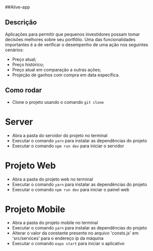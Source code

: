 ##Alive-app

## Descrição

Aplicações para permitir que pequenos investidores possam tomar decisões melhores sobre seu portfólio. Uma das funcionalidades importantes é a de verificar o desempenho de uma ação nos seguintes cenários:

   - Preço atual;
   - Preço histórico;
   - Preço atual em comparação a outras ações;
   - Projeção de ganhos com compra em data específica.

## Como rodar

- Clone o projeto usando o comando `git clone` <br/>

# Server

- Abra a pasta do servidor do projeto no terminal <br/>
- Executar o comando `yarn` para instalar as dependências do projeto <br/>
- Executar o comando `npm run dev` para iniciar o servidor <br/>

# Projeto Web

- Abra a pasta do projeto web no terminal <br/>
- Executar o comando `yarn` para instalar as dependências do projeto <br/>
- Executar o comando `npm run dev` para iniciar o painel web <br/>

# Projeto Mobile

- Abra a pasta do projeto mobile no terminal <br/>
- Executar o comando `yarn` para instalar as dependências do projeto <br/>
- Alterar o valor da constante presente no arquivo 'consts.js' em 'src/services' para o endereço ip da máquina <br/>
- Executar o comando `expo start` para iniciar o aplicativo <br/>